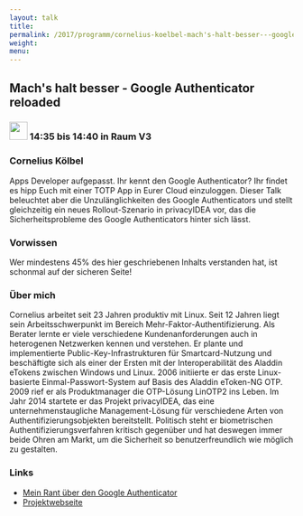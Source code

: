 ```yaml
---
layout: talk
title:
permalink: /2017/programm/cornelius-koelbel-mach's-halt-besser---google-authenticator-reloaded/
weight:
menu:
---
```

## Mach's halt besser - Google Authenticator reloaded

### <img height = "32" src="../../../images/lightning.svg"> 14:35 bis 14:40 in Raum V3

### Cornelius Kölbel

Apps Developer aufgepasst. Ihr kennt den Google Authenticator? Ihr findet es hipp Euch mit einer TOTP App in Eurer Cloud einzuloggen. Dieser Talk beleuchtet aber die Unzulänglichkeiten des Google Authenticators und stellt gleichzeitig ein neues Rollout-Szenario in privacyIDEA vor, das die Sicherheitsprobleme des Google Authenticators hinter sich lässt.

### Vorwissen

Wer mindestens 45% des hier geschriebenen Inhalts verstanden hat, ist schonmal auf der sicheren Seite!

### Über mich

Cornelius arbeitet seit 23 Jahren produktiv mit Linux.  Seit 12 Jahren liegt sein Arbeitsschwerpunkt im Bereich Mehr-Faktor-Authentifizierung. Als Berater lernte er viele verschiedene Kundenanforderungen auch in heterogenen Netzwerken kennen und verstehen. Er plante und implementierte Public-Key-Infrastrukturen für Smartcard-Nutzung und beschäftigte sich als einer der Ersten mit der Interoperabilität des Aladdin eTokens zwischen Windows und Linux.   2006 initiierte er das erste Linux-basierte Einmal-Passwort-System auf Basis des Aladdin eToken-NG OTP. 2009 rief er als Produktmanager die OTP-Lösung LinOTP2 ins Leben. Im Jahr 2014 startete er das Projekt privacyIDEA, das eine unternehmenstaugliche Management-Lösung für verschiedene Arten von Authentifizierungsobjekten bereitstellt. Politisch steht er biometrischen Authentifizierungsverfahren kritisch gegenüber und hat deswegen immer beide Ohren am Markt, um die Sicherheit so benutzerfreundlich wie möglich zu gestalten.

### Links

- <a href="https://netknights.it/das-problem-mit-dem-google-authenticator/" target="_blank">Mein Rant über den Google Authenticator</a>
- <a href="https://privacyidea.org" target="_blank">Projektwebseite</a>